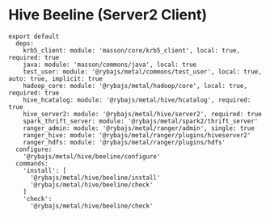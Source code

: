
# Hive Beeline (Server2 Client)

    export default
      deps:
        krb5_client: module: 'masson/core/krb5_client', local: true, required: true
        java: module: 'masson/commons/java', local: true
        test_user: module: '@rybajs/metal/commons/test_user', local: true, auto: true, implicit: true
        hadoop_core: module: '@rybajs/metal/hadoop/core', local: true, required: true
        hive_hcatalog: module: '@rybajs/metal/hive/hcatalog', required: true
        hive_server2: module: '@rybajs/metal/hive/server2', required: true
        spark_thrift_server: module: '@rybajs/metal/spark2/thrift_server'
        ranger_admin: module: '@rybajs/metal/ranger/admin', single: true
        ranger_hive: module: '@rybajs/metal/ranger/plugins/hiveserver2'
        ranger_hdfs: module: '@rybajs/metal/ranger/plugins/hdfs'
      configure:
        '@rybajs/metal/hive/beeline/configure'
      commands:
        'install': [
          '@rybajs/metal/hive/beeline/install'
          '@rybajs/metal/hive/beeline/check'
        ]
        'check':
          '@rybajs/metal/hive/beeline/check'
